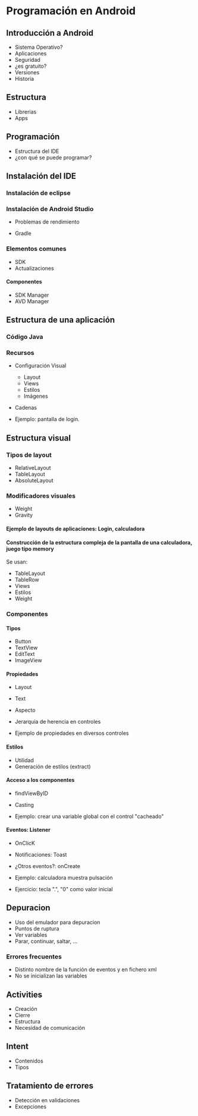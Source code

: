 # Programación en Android

## Introducción a Android

* Sistema Operativo?
* Aplicaciones
* Seguridad
* ¿es gratuito?
* Versiones
* Historia

## Estructura

* Librerias
* Apps

## Programación

* Estructura del IDE
* ¿con qué se puede programar?

## Instalación del IDE

### Instalación de eclipse


### Instalación de Android Studio

* Problemas de rendimiento

* Gradle

### Elementos comunes

* SDK
* Actualizaciones
#### Componentes
* SDK Manager
* AVD Manager

## Estructura de una aplicación

### Código Java
### Recursos

* Configuración Visual
	* Layout
	* Views
	* Estilos
	* Imágenes
* Cadenas

* Ejemplo: pantalla de login. 

## Estructura visual

### Tipos de layout
* RelativeLayout
* TableLayout
* AbsoluteLayout

### Modificadores visuales

* Weight
* Gravity

#### Ejemplo de layouts de aplicaciones: Login, calculadora

#### Construcción de la estructura compleja de la pantalla de una calculadora, juego tipo memory

Se usan:

* TableLayout
* TableRow
* Views
* Estilos
* Weight

### Componentes

#### Tipos
* Button
* TextView
* EditText
* ImageView

#### Propiedades
* Layout
* Text
* Aspecto
* Jerarquia de herencia en controles

* Ejemplo de propiedades en diversos controles

#### Estilos
* Utilidad
* Generación de estilos (extract)

#### Acceso a los componentes
* findViewByID
* Casting

* Ejemplo: crear una variable global con el control "cacheado"

#### Eventos: Listener

* OnClicK
* Notificaciones: Toast
* ¿Otros eventos?: onCreate

* Ejemplo: calculadora muestra pulsación
* Ejercicio: tecla ".", "0" como valor inicial

## Depuracion

* Uso del emulador para depuracion
* Puntos de ruptura
* Ver variables
* Parar, continuar, saltar, ...

### Errores frecuentes

* Distinto nombre de la función de eventos y en fichero xml
* No se inicializan las variables


## Activities

* Creación
* Cierre
* Estructura
* Necesidad de comunicación

## Intent

* Contenidos
* Tipos

## Tratamiento de errores

* Detección en validaciones
* Excepciones
